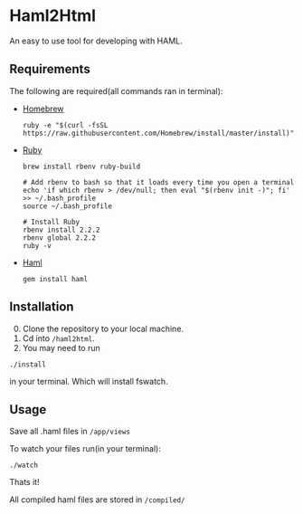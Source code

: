 Haml2Html
=============

An easy to use tool for developing with HAML.

Requirements
-----------

The following are required(all commands ran in terminal):

* <a href="https://gorails.com/setup/osx/10.10-yosemite/#homebrew" target="_blank">Homebrew</a>
  ```
  ruby -e "$(curl -fsSL https://raw.githubusercontent.com/Homebrew/install/master/install)"
  ```
  
* <a href="https://gorails.com/setup/osx/10.10-yosemite/#ruby" target="_blank">Ruby</a>
  ```
  brew install rbenv ruby-build
  ```
  ```
  # Add rbenv to bash so that it loads every time you open a terminal
  echo 'if which rbenv > /dev/null; then eval "$(rbenv init -)"; fi' >> ~/.bash_profile
  source ~/.bash_profile
  ```
  ```
  # Install Ruby
  rbenv install 2.2.2
  rbenv global 2.2.2
  ruby -v
  ```

* <a href="https://github.com/haml/haml#basic-usage" target="_blank">Haml</a>
  ```
  gem install haml
  ```

Installation
-----------
0. Clone the repository to your local machine.
0. Cd into ` /haml2html `.
0. You may need to run
  ```
  ./install
  ```
   in your terminal. Which will install fswatch.

Usage
-----
Save all .haml files in  ` /app/views `

To watch your files run(in your terminal):
```
./watch
```

Thats it!

All compiled haml files are stored in `/compiled/`
